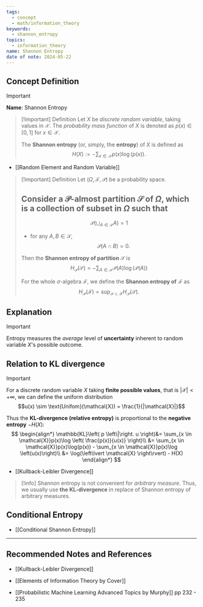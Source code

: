 ```yaml
---
tags:
  - concept
  - math/information_theory
keywords:
  - shannon_entropy
topics:
  - information_theory
name: Shannon Entropy
date of note: 2024-05-22
---
```


## Concept Definition

>[!important]
>**Name**: Shannon Entropy

>[!important] Definition
>Let $X$ be *discrete random variable*, taking values in $\mathcal{X}$. The *probability mass function* of $X$ is denoted as $p(x) \in [0,1]$ for $x\in \mathcal{X}$.
>
>The **Shannon entropy** (or, simply, the **entropy**) of $X$ is defined as 
>$$
>H(X) := - \sum_{x \in \mathcal{X}}p(x) \log(p(x)).
>$$

- [[Random Element and Random Variable]]

>[!important] Definition
>Let $(\Omega, \mathscr{F}, \mathcal{P})$ be a probability space. 
>
>Consider a **$\mathcal{P}$-almost partition** $\mathscr{S}$ of $\Omega$, which is a collection of subset in $\Omega$ such that
>- 
>  $$
>  \mathcal{P}\left( \bigcup_{A \in \mathscr{S}}A \right) = 1
> $$
> - for any $A, B \in \mathscr{S}$, 
>  $$
>  \mathcal{P}(A \cap B) = 0.
> $$ 
> 
> Then the **Shannon entropy of partition** $\mathscr{S}$ is
>$$
>H_{\mathcal{P}}(\mathscr{S}) = - \sum_{A \in \mathscr{S}}\mathcal{P}(A) \log \left( \mathcal{P}(A) \right)
>$$
>
>For the whole $\sigma$-algebra  $\mathscr{F}$, we define the **Shannon entropy of** $\mathscr{F}$ as 
>$$
>H_{\mathcal{P}}(\mathscr{F}) = \sup_{\mathscr{S} \subset \mathscr{F}}H_{\mathcal{P}}(\mathscr{S}).
>$$ 



## Explanation

>[!important]
>Entropy measures the *average* level of **uncertainty** inherent to random variable $X$'s possible outcome.



## Relation to KL divergence

>[!important]
>For a discrete random variable $X$ taking **finite possible values**, that is $|\mathcal{X}| < +\infty$, we can define the uniform distribution $$u(x) \sim \text{Unifom}(\mathcal{X}) = \frac{1}{|\mathcal{X}|}$$
>
>Thus the **KL-divergence (relative entropy)** is proportional to the **negative entropy** $-H(X)$: 
>$$
>\begin{align*}
>\mathbb{KL}\left( p \left\|\right. u \right)&= \sum_{x \in \mathcal{X}}p(x)\log \left( \frac{p(x)}{u(x)} \right)\\
>&= \sum_{x \in \mathcal{X}}p(x)\log(p(x)) - \sum_{x \in \mathcal{X}}p(x)\log \left(u(x)\right)\\
>&= \log(\left\lvert \mathcal{X} \right\rvert) - H(X)
\end{align*}
>$$ 

- [[Kullback-Leibler Divergence]]

>[!info]
>Shannon entropy is not convenient for *arbitrary measure*. Thus, we usually use **the KL-divergence** in replace of Shannon entropy of arbitrary measures.

## Conditional Entropy

- [[Conditional Shannon Entropy]]





-----------
##  Recommended Notes and References

- [[Kullback-Leibler Divergence]]


- [[Elements of Information Theory by Cover]]
- [[Probabilistic Machine Learning Advanced Topics by Murphy]] pp 232 - 235